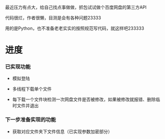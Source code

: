 最近压力有点大，给自己找点事做做，抓包试试做个百度网盘的第三方API

代码很烂，作者很懒，目测是会有各种问题23333

用的是Python，也不准备老老实实的按照规范写代码，就这样吧233333

# 进度

### 已实现功能

+ 模拟登陆

+ 多线程下载单个文件

+ 每下载一个文件块检测一次网盘文件是否被修改，如果被修改就报错、删除临时文件并退出

### 下一步准备实现的功能

+ 获取对应文件夹下文件信息（已实现参数加密部分）

